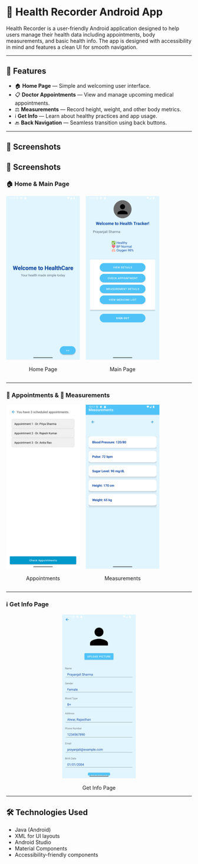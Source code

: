 # 📱 Health Recorder Android App

Health Recorder is a user-friendly Android application designed to help users manage their health data including appointments, body measurements, and basic health info. The app is designed with accessibility in mind and features a clean UI for smooth navigation.

---

## 📌 Features

- 🏠 **Home Page** — Simple and welcoming user interface.
- 📋 **Doctor Appointments** — View and manage upcoming medical appointments.
- ⚖️ **Measurements** — Record height, weight, and other body metrics.
- ℹ️ **Get Info** — Learn about healthy practices and app usage.
- 🔙 **Back Navigation** — Seamless transition using back buttons.

---

## 📸 Screenshots

## 📸 Screenshots

### 🏠 Home & Main Page
<div style="display: flex; gap: 16px;">
  <div style="text-align: center;">
    <img src="images/home_page.png" alt="Home Page" width="200" />
    <p>Home Page</p>
  </div>
  <div style="text-align: center;">
    <img src="images/main_page.png" alt="Main Page" width="200" />
    <p>Main Page</p>
  </div>
</div>

---

### 📅 Appointments & 📐 Measurements
<div style="display: flex; gap: 16px;">
  <div style="text-align: center;">
    <img src="images/appointments_page.png" alt="Appointments" width="200" />
    <p>Appointments</p>
  </div>
  <div style="text-align: center;">
    <img src="images/measurements_page.png" alt="Measurements" width="200" />
    <p>Measurements</p>
  </div>
</div>

---

### ℹ️ Get Info Page
<div style="text-align: center;">
  <img src="images/get_info_page.png" alt="Get Info Page" width="200"/>
  <p>Get Info Page</p>
</div>

---

## 🛠️ Technologies Used

- Java (Android)
- XML for UI layouts
- Android Studio
- Material Components
- Accessibility-friendly components
